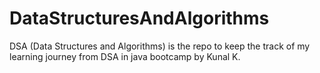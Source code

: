 # DataStructuresAndAlgorithms
DSA (Data Structures and Algorithms) is the repo to keep the track of my learning journey from DSA in java bootcamp by Kunal K.
